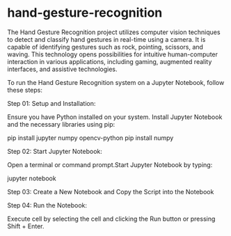 # hand-gesture-recognition
The Hand Gesture Recognition project utilizes computer vision techniques to detect and classify hand gestures in real-time using a camera. It is capable of identifying gestures such as rock, pointing, scissors, and waving. This technology opens possibilities for intuitive human-computer interaction in various applications, including gaming, augmented reality interfaces, and assistive technologies.

To run the Hand Gesture Recognition system on a Jupyter Notebook, follow these steps:

Step 01: Setup and Installation:

Ensure you have Python installed on your system. Install Jupyter Notebook and the necessary libraries using pip:

pip install jupyter numpy opencv-python
pip install numpy


Step 02: Start Jupyter Notebook:

Open a terminal or command prompt.Start Jupyter Notebook by typing:

jupyter notebook

Step 03: Create a New Notebook and Copy the Script into the Notebook

Step 04: Run the Notebook:

Execute cell by selecting the cell and clicking the Run button or pressing Shift + Enter.
